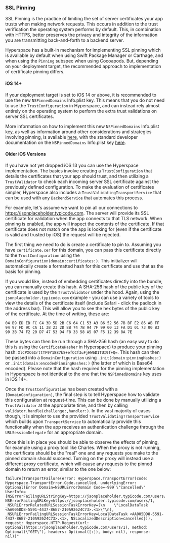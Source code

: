 ### SSL Pinning

SSL Pinning is the practice of limiting the set of server certificates your app trusts when making network requests. This occurs in addition to the trust verification the operating system performs by default. This, in combination with HTTPS, better preserves the privacy and integrity of the information you are transmitting back-and-forth to a backend server.

Hyperspace has a built-in mechanism for implementing SSL pinning which is available by default when using Swift Package Manager or Carthage, and when using the `Pinning` subspec when using Cocoapods. But, depending on your deployment target, the recommended approach to implementation of certificate pinning differs.


#### iOS 14+

If your deployment target is set to iOS 14 or above, it is recommended to use the new `NSPinnedDomains` Info.plist key. This means that you do not need to use the `TrustConfiguration` in Hyperspace, and can instead rely almost entirely on the operating system to perform the extra trust validations on server SSL certificates.

More information on how to implement this new `NSPinnedDomains` Info.plist key, as well as information around other considerations and strategies involving pinning, is available [here](https://developer.apple.com/forums/thread/672291), with the standard developer documentation on the `NSPinnedDomains` Info.plist key [here](https://developer.apple.com/documentation/bundleresources/information_property_list/nsapptransportsecurity/nspinneddomains).


#### Older iOS Versions

If you have not yet dropped iOS 13 you can use the Hyperspace implementation. The basics involve creating a `TrustConfiguration` that details the certificates that your app should trust, and then utilizing a `TrustValidator` to check each incoming server SSL certificate against the previously defined configuration. To make the evaluation of certificates simpler, Hyperspace also includes a `TrustValidatingTransportService` that can be used with any `BackendService` that automates this process.

For example, let's assume we want to pin all our connections to https://jsonplaceholder.typicode.com. The server will provide its SSL certificate for validation when the app connects to that TLS network. When pinning is enabled, the app will inspect the contents of the certificate. If that certificate does not match one the app is looking for (even if the certificate is valid and trusted by iOS) the request will be rejected.

The first thing we need to do is create a certificate to pin to. Assuming you have `certificate.cer` for this domain, you can pass this certificate directly to the `TrustConfiguration` using the `DomainConfiguration(domain:certificates:)`. This initializer will automatically create a formatted hash for this certificate and use that as the basis for pinning.

If you would like, instead of embedding certificates directly into the bundle, you can manually create this hash. A SHA-256 hash of the public key of the certificate is used by the `TrustValidator` under the hood. Again, using the `jsonplaceholder.typicode.com` example - you can use a variety of tools to view the details of the certificate itself (include Safari - click the padlock in the address bar). This will allow you to see the hex bytes of the public key of the certificate. At the time of writing, these are:

`04 B9 ED ED FC C4 3D 5D 2B C6 64 C1 53 A3 B6 52 56 7B BF E2 86 AB FF 94 97 FD 9C CA 11 3B 23 2D 8B 74 7B 94 7F 99 00 13 FA D1 01 73 00 B3 90 3B 74 F2 20 D7 47 53 D4 F8 33 58 A5 07 F5 12 39 8A 7E`

These bytes can then be run through a SHA-256 hash (an easy way to do this is using the `CertificateHasher` in Hyperspace) to produce your pinning hash: `XlCPXC6IrttTF9Y1887kS+efCCf3uFjHW6D1TUI9f+Q=`. This hash can then be passed into a `DomainConfiguration` using `.init(domain:pinningHashes:)` or `.init(domain:encodedPinningHashes:)` (the latter of which is Base64 encoded). Please note that the hash required for the pinning implementation in Hyperspace is not identical to the one that the `NSPinnedDomains` key uses in iOS 14+.

Once the `TrustConfiguration` has been created with a `[DomainConfiguration]`, the final step is to tell Hyperspace how to validate this configuration at request-time. This can be done by manually utilizing a `TrustValidator` at the appropriate time, and then by calling `validator.handle(challenge:,handler:)`. In the vast majority of cases though, it is simpler to use the provided `TrustValidatingTransportService` which builds upon `TransportService` to automatically provide this functionality when the app receives an authentication challenge through the `URLSessionDelegate` for an appropriate domain.

Once this is in place you should be able to observe the effects of pinning, for example using a proxy tool like Charles. When the proxy is not running, the certificate should be the "real" one and any requests you make to the pinned domain should succeed. Turning on the proxy will instead use a different proxy certificate, which will cause any requests to the pinned domain to return an error, similar to the one below:


``` 
failure(TransportFailure(error: Hyperspace.TransportError(code: Hyperspace.TransportError.Code.cancelled, underlyingError: Optional(Error Domain=NSURLErrorDomain Code=-999 \"cancelled\" UserInfo={NSErrorFailingURLStringKey=https://jsonplaceholder.typicode.com/users/1, NSErrorFailingURLKey=https://jsonplaceholder.typicode.com/users/1, _NSURLErrorRelatedURLSessionTaskErrorKey=(\n    \"LocalDataTask <AA005DD8-5591-4437-86E7-210A92624C73>.<1>\"\n), _NSURLErrorFailingURLSessionTaskErrorKey=LocalDataTask <AA005DD8-5591-4437-86E7-210A92624C73>.<1>, NSLocalizedDescription=cancelled})), request: Hyperspace.HTTP.Request(url: Optional(https://jsonplaceholder.typicode.com/users/1), method: Optional(\"GET\"), headers: Optional([:]), body: nil), response: nil))"
```
